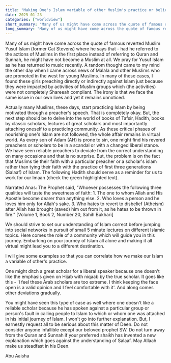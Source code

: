```yaml
---
title: "Making One's Islam variable of other Muslim's practice or belief"
date: 2025-01-23
categories: ["worldview"]
short_summary: "Many of us might have come across the quote of famous reverted Muslim Yusuf Islam"
long_summary: "Many of us might have come across the quote of famous reverted Muslim Yusuf Islam (former Cat Stevens) where he says that - had he referred to the actions of Muslims in the first place instead of referring to Quran and Sunnah,"
---
```


Many of us might have come across the quote of famous reverted Muslim Yusuf Islam (former Cat Stevens) where he says that - had he referred to the actions of Muslims in the first place instead of referring to Quran and Sunnah, he might have not become a Muslim at all. We pray for Yusuf Islam as he has returned to music recently. A random thought came to my mind the other day when I came across news of Malala and other Muslims who are promoted in the west for young Muslims. In many of these cases, I found these girls preaching directly or indirectly against Islam just because they were impacted by activities of Muslim groups which (the activities) were not completely Shareeah compliant. The irony is that we face the same issue in our own lives and yet it remains unnoticed. 

Actually many Muslims, these days, start practicing Islam by being motivated through a preacher's speech. That is completely okay. But, the next step should be to delve into the world of books of Tafsir, Hadith, books by classic scholars, lectures of great scholars and most importantly attaching oneself to a practicing community. As these critical phases of nourishing one's Islam are not followed, the whole affair remains in virtual world. As every son of Adam (AH) is prone to sin, one might find his revered preachers or scholars to be in a scandal or with a changed liberal stance. We have seen reliable preachers to deviate from the correct understanding on many occasions and that is no surprise. But, the problem is on the fact that Muslims tie their faith with a particular preacher or a scholar's islam rather than tying their faith with the practice of first three generations (Salaaf) of Islam. The following Hadith should serve as a reminder for us to work for our Imaan (check the green highlighted text).

Narrated Anas: The Prophet said, "Whoever possesses the following three qualities will taste the sweetness of faith: 1. The one to whom Allah and His Apostle become dearer than anything else. 2. Who loves a person and he loves him only for Allah's sake. 3. Who hates to revert to disbelief (Atheism) after Allah has brought (saved) him out from it, as he hates to be thrown in fire." [Volume 1, Book 2, Number 20, Sahih Bukhari]

We should strive to set our understanding of Islam correct before jumping into social networks in pursuit of small 5 minute lectures on different Islamic topics. Here comes the role of a community which will guide you in this journey. Embarking on your journey of Islam all alone and making it all virtual might lead you to a different destination. 

I will give some examples so that you can correlate how we make our Islam a variable of other's practice.

One might ditch a great scholar for a liberal speaker because one doesn't like the emphasis given on Hijab with niqaab by the true scholar. It goes like this - 'I feel these Arab scholars are too extreme. I think keeping the face open is a valid opinion and I feel comfortable with it'. And along comes other deviations gradually. 

You might have seen this type of case as well where one doesn't like a reliable scholar because he has spoken against a particular group or person's fault in calling people to Islam to which or whom one was attached in his initial journey of Islam.
I won't go into further explanation. But, I earnestly request all to be serious about this matter of Deen. Do not consider anyone infallible except our beloved prophet SW. Do not turn away from the Quran and Sunnah if your preferred shaikh has invented a new explanation which goes against the understanding of Salaaf. May Allaah make us steadfast in his Deen. 

Abu Aaisha
